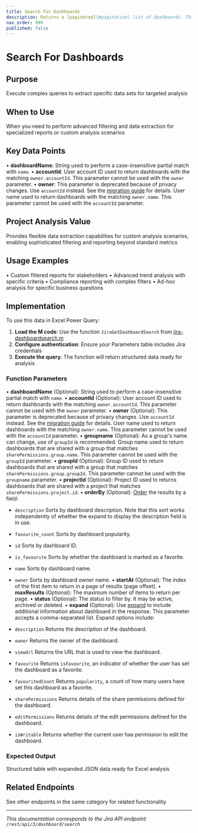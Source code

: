 ```yaml
---
title: Search For Dashboards
description: Returns a [paginated](#pagination) list of dashboards. This operation is similar to [Get dashboards](#api-rest-api-3-dashboard-get) except that the re...
nav_order: 999
published: false
---
```


# Search For Dashboards

## Purpose
Execute complex queries to extract specific data sets for targeted analysis

## When to Use
When you need to perform advanced filtering and data extraction for specialized reports or custom analysis scenarios

## Key Data Points
• **dashboardName**: String used to perform a case-insensitive partial match with `name`.
• **accountId**: User account ID used to return dashboards with the matching `owner.accountId`. This parameter cannot be used with the `owner` parameter.
• **owner**: This parameter is deprecated because of privacy changes. Use `accountId` instead. See the [migration guide](https://developer.atlassian.com/cloud/jira/platform/deprecation-notice-user-privacy-api-migration-guide/) for details. User name used to return dashboards with the matching `owner.name`. This parameter cannot be used with the `accountId` parameter.

## Project Analysis Value
Provides flexible data extraction capabilities for custom analysis scenarios, enabling sophisticated filtering and reporting beyond standard metrics

## Usage Examples
• Custom filtered reports for stakeholders
• Advanced trend analysis with specific criteria
• Compliance reporting with complex filters
• Ad-hoc analysis for specific business questions

## Implementation
To use this data in Excel Power Query:

1. **Load the M code**: Use the function `JiraGetDashboardSearch` from [jira-dashboardsearch.m](../assets/jira-dashboardsearch.m)
2. **Configure authentication**: Ensure your Parameters table includes Jira credentials
3. **Execute the query**: The function will return structured data ready for analysis

### Function Parameters
• **dashboardName** (Optional): String used to perform a case-insensitive partial match with `name`.
• **accountId** (Optional): User account ID used to return dashboards with the matching `owner.accountId`. This parameter cannot be used with the `owner` parameter.
• **owner** (Optional): This parameter is deprecated because of privacy changes. Use `accountId` instead. See the [migration guide](https://developer.atlassian.com/cloud/jira/platform/deprecation-notice-user-privacy-api-migration-guide/) for details. User name used to return dashboards with the matching `owner.name`. This parameter cannot be used with the `accountId` parameter.
• **groupname** (Optional): As a group's name can change, use of `groupId` is recommended. Group name used to return dashboards that are shared with a group that matches `sharePermissions.group.name`. This parameter cannot be used with the `groupId` parameter.
• **groupId** (Optional): Group ID used to return dashboards that are shared with a group that matches `sharePermissions.group.groupId`. This parameter cannot be used with the `groupname` parameter.
• **projectId** (Optional): Project ID used to returns dashboards that are shared with a project that matches `sharePermissions.project.id`.
• **orderBy** (Optional): [Order](#ordering) the results by a field:

 *  `description` Sorts by dashboard description. Note that this sort works independently of whether the expand to display the description field is in use.
 *  `favourite_count` Sorts by dashboard popularity.
 *  `id` Sorts by dashboard ID.
 *  `is_favourite` Sorts by whether the dashboard is marked as a favorite.
 *  `name` Sorts by dashboard name.
 *  `owner` Sorts by dashboard owner name.
• **startAt** (Optional): The index of the first item to return in a page of results (page offset).
• **maxResults** (Optional): The maximum number of items to return per page.
• **status** (Optional): The status to filter by. It may be active, archived or deleted.
• **expand** (Optional): Use [expand](#expansion) to include additional information about dashboard in the response. This parameter accepts a comma-separated list. Expand options include:

 *  `description` Returns the description of the dashboard.
 *  `owner` Returns the owner of the dashboard.
 *  `viewUrl` Returns the URL that is used to view the dashboard.
 *  `favourite` Returns `isFavourite`, an indicator of whether the user has set the dashboard as a favorite.
 *  `favouritedCount` Returns `popularity`, a count of how many users have set this dashboard as a favorite.
 *  `sharePermissions` Returns details of the share permissions defined for the dashboard.
 *  `editPermissions` Returns details of the edit permissions defined for the dashboard.
 *  `isWritable` Returns whether the current user has permission to edit the dashboard.

### Expected Output
Structured table with expanded JSON data ready for Excel analysis

## Related Endpoints
See other endpoints in the same category for related functionality

---
*This documentation corresponds to the Jira API endpoint: `/rest/api/3/dashboard/search`*
